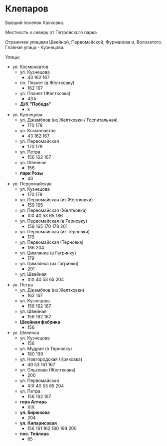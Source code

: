 # Клепаров

Бывший поселок Кряковка.

Местность к северу от Петровского парка

Ограничен улицами Швейной, Первомайской, Фурманова и, Волохатого.
Главная улица - Кузнецова.

Улицы:

* ул. Космонавтов
  * ул. Кузнецова
    * 43  162 167
  * пл. Планет (в Желтковку)
    * 162 167
  * ул. Планет (Желтковка)
    * 43  k
  * **Д/К "Победа"**
    * k
* ул. Кузнецова
  * ул. Джамблов (из Желтковки / Госпитальная)
    * 170 178
  * ул. Космонавтов
    * 43  162 167
  * ул. Первомайская
    * 170 178
  * ул. Петра
    * 156 162 167
  * ул. Швейная
    * 156
  * **парк Розы**
    * 43
* ул. Первомайская
  * ул. Кузнецова
    * 170 178
  * ул. Первомайская (из Желтковки)
    * 159 165
  * ул. Первомайская (Желтковка)
    * XIX 40  53  65  186
  * ул. Первомайская (в Терновку)
    * 159 165 170 178 201
  * ул. Первомайская (из Терновки)
    * 179
  * ул. Первомайская (Терновка)
    * 186 204
  * ул. Цимлянка (в Гагринку)
    * 179
  * ул. Цимлянка (из Гагринки)
    * 201
  * ул. Швейная
    * XIX 40  53  65  204
* ул. Петра
  * ул. Джамблов (из Желтковки)
    * 162 167
  * ул. Кузнецова
    * 156 162 167
  * ул. Швейная
    * 156 162 167
  * **Швейная фабрика**
    * 156
* ул. Швейная
  * ул. Кузнецова
    * 156
  * ул. Мудрая (в Терновку)
    * 180 199
  * ул. Новгородская (Кряковка)
    * 40  53  161 167
  * ул. Ольховая (Желтковка)
    * 200
  * ул. Первомайская
    * XIX 40  53  65  204
  * ул. Петра
    * 156 162 167
  * **гора Алтарь**
    * XIX
  * **ул. Бирюкова**
    * 204
  * **ул. Кипарисовая**
    * 156 161 162 180 199 200
  * **пос. Тейлора**
    * 65
